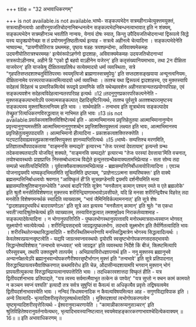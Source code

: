 +++
title = "32 अभावाधिकरणम्"

+++
is not available.is not available.भाष्ये- सङ्कल्पभेदेन सत्रमहीनञ्चेत्युक्त्तमयुक्त्तं, सत्रत्वाहीनत्वयोः आसीरनूयजतिचोदनानिबन्धनत्वेन सङ्कल्पभेदनिबन्धनत्वाभावात् इति न शंक्यम्, सङ्कल्पभेदेन सत्रमहीनञ्च भवतीति नान्वयः, येनायं दोषः स्यात्, किन्तु उपैदियजतिचोदनाभ्यां द्विरूपत्वे सिद्धे यस्य यादृक्प्रयोगेच्छा स तं प्रयोगमनुतिष्ठतीत्यर्थ इत्याह - सत्रत्वे अहीनत्वे चेत्यादिना । सङ्कल्पभेदेनेति भाष्वग्रन्थः, "प्रायणीयोतिरात्रः प्रथममहः, पृष्ठयः षडहः त्रयश्छन्दोमाः, अविवाक्यमेकमहः उदयनीयोतिरात्रश्चरममहः' इत्येवंरूपोऽहर्गणो द्वादशाहः, अविवाक्यमेकमहः उदयजतिचोदनाभ्यां सत्ररूपोऽहीनश्च, अहीने हि "एको द्वौ बहवो वाऽहीनेन यजेरन्' इति कतृसंख्यानियमाभावः, तथा 2न दीक्षिता याजयेरन्' इति याजकेषु दीक्षितत्वप्रतिषेध सत्येवमादयो धर्मा व्यवस्थिताः, सत्रे "गृहपतिसप्तदशाश्चतुर्विातिपरमाः स्वयमृत्विजो ब्राह्मणास्सत्रमुपेयुः' इति सप्तदशसङ्खयाया अन्यूनत्वनियमः, दीक्षितानामेव परस्परयाजकत्वमित्यादयो धर्मा व्यवस्थिाः । ततश्च यथा द्विरूपत्वं द्वादशाहस्य, एव मुक्त्तस्यापि सदेहत्वं विदेहत्वं च प्रामारिकमित्येवं रूपद्वये प्रामाणिके सति यथेच्छावशेन अहीनसत्रान्यतरप्रयोगपरिग्रहः, एवं सङ्कल्पवशेन सदेहत्वविदेहत्वान्यतरपरिग्रह इत्यर्थः ॥12॥तदनुगुणप्रकारपरिकल्पनेनेति - मुक्त्तसङ्कल्पाभावेऽपि परमात्मसङ्कल्पात् देहादिसृष्टिरित्यर्थः, ततश्च पूर्वसूत्रे अतश्शब्दपरामृष्टस्य सङ्कल्पस्य मुक्त्ताश्रितत्वनियम इति भावः । सार्थमाहेति - तन्वभाव इति सूत्रार्थस्य सङ्कल्पादेव तेच्छ्रुत'रित्यधिकरणविरुद्धत्वात् स नाभिमत इति भावः ॥13॥is not available.प्रवर्तकत्वशक्त्तिविशिष्टेत्यर्थ इति - आत्माभिमानस्य प्रवृत्तिहेतुतया आत्माभिमानानुण्येन प्रवृत्त्यानुगुण्यमस्तीति आत्माभिमानानुगुणशब्देन प्रवृत्तिशक्त्तियुक्त्तत्वं लक्ष्यत इति भावः, आत्माभिमानस्य प्रवृत्तिहेतुत्वमुपपादयति । आत्माभिमानो हीत्यादिना - प्रकाशकत्वशक्त्तिरुक्त्तेति । घटपटादिवाह्यवस्तुप्रकाशनशक्त्तियुक्त्ता ज्ञानव्याप्तिरित्यर्थः ॥15॥भाष्ये- सम्पत्तिश्च मरणमिति, प्रतिज्ञातार्थोपपादकताया "वाङ्मनसि सम्पद्यते' इत्यारभ्य "तेजः परस्यां देवतायाम्' इत्यन्तो ग्रन्थः तदेकवाक्यतयाऽपि योजयितुं शक्यते, "वाङ्मनसि सम्पद्यते' इत्यारभ्य "तेजः परस्यां देवत्ताया'मिति वचनात्, तयोश्चावस्थयोः प्राज्ञप्राप्तिः निस्सम्बोधत्वञ्च विद्येते इत्युत्तरग्रन्थैकवाक्यतामभिप्रेत्याह - सता सोम्य तदा सम्पन्नो भवतीत्यदिभिरिति । पूर्ववाक्यैकवाक्यतामभिप्रेत्याह - ब्रह्मसम्पत्तिनिर्बोधत्वयोरित्यादिना । एवञ्च योजनाद्वयमपि भाष्यकृदभिमतमिति सूचितमिति द्रष्टव्यम्, "प्राज्ञेनाऽऽत्मना सम्परिष्वक्त्तः' इति वाक्ये ब्रह्मसम्पत्तिनिर्बाधत्वयोः श्रवणात् "आविष्कृतं ही'ति सूत्रखण्डेनापि द्वयमपि दर्शनीयमिति मत्वा ब्रह्मसम्पत्तिश्रुतिश्चानुसन्धेयेति "अभावं बादरि'रिति सूत्रेण "मनसैतान् कामान् पश्यन् रमते य एते ब्रह्मलोके' इति श्रुतौ मनसेतिविशेषणात् मुक्त्तस्य शरीरेन्द्रियाणामभावोऽवसीयते, यदि हि मनसा शरीरेन्द्रियैश्च विहरेत् तदा मनसेति विशेषणमनर्थकं स्यादिति व्याख्यातम्, "भावं जैमिनिविर्कल्पामननात्' इति सूत्रे शेषः "द्वादशाहवदुभयविधं बादरायणोऽतः' इति सूत्रे अत इत्यस्य "मनसैतान् कामान्' इति श्रुतेः "स एकधा भवती'त्यादिश्रुतेश्चेत्यर्थ इति व्याख्यातम्, तस्याविरुद्धत्वात् तमशमुपेक्ष्य निराकर्तव्याशमाह - सङ्कल्पादेवेत्यादिना । न भोगानुपपत्तिरिति - पुष्कलभोगस्थानुपपत्तावपि मनोरथमात्रसाध्यस्वाप्न भोगवत् सूक्ष्मयोगो भवत्येवेत्यर्थः । शरीरेन्द्रियसद्भावे जाग्रद्वत्पुष्कलभोगः, तदभावे सूक्ष्मभोग इति तैर्वर्णितत्वादिति भावः । शरीरस्थितेरन्यथासिद्धत्वादिति - शरीरस्थितिमन्तरेणापि मनस्सिद्धिमात्रेण भोगस्य सिद्धत्वादित्यर्थः । केवलेश्वरप्रयत्नसृष्टत्वेति - यद्यपि जाग्रत्स्वप्नावस्थयोः द्वयोरपि स्वसृष्टभोगोपकरणसदसद्भावयोः सिद्धान्तेष्यविशेषात् "तन्वभावे सन्ध्यवत्' भावे जाग्रद्वत' इति व्यवस्थया निर्देशे किं बीजं, क्लिष्टमित्यापि परैस्सुवचम्, तथापि उक्त्तदूषणे तात्पर्यम् । अभिप्रायाविरोधज्ञापनार्थ इति - ननु मुक्त्तस्य ब्रह्मानुभवे अन्यानपेक्षत्वेऽपि ब्रह्मानुभवान्योपकरणैरीश्वरसृष्टैर्भागान् मुक्त्तं इति "तन्वभावे' इति सूत्रे प्रतिपादनात् विरुद्धाभिप्रायत्वस्यैवाविष्करणात् कथमविरोध इति चेन्न, औदासीन्यदशायामपि भगवान् मुक्त्तान् भोगं प्रापयतीत्युकत्या विरुद्धाभिप्रायत्वानापपत्तेरिति भावः । तदधिकारवशात्तदा विष्कृतं हीति - यत्र द्वितीयदर्शनाभावः प्रतिपाद्यते, "यत्र त्वस्य सर्वमात्मैवाभूत तत्केन कं पश्येत्' "यत्र सुप्तो न क्चन कामं कामयते न कञ्चन स्वप्नं पश्यति' इत्यादौ तत्र सर्वत्र सुषुप्तिं वा कैवल्यं वा अधिकृत्यैव प्रवृत्तेः तद्विषयत्वमेव द्वितीयदर्शनाभावस्येति भावः । नन्विदं त्रिधामवनादिक न कैवल्यविषयमित्यत आह - सगुणविद्याविपाक इति । अन्ये त्वित्यादि- भृत्यादिशरीरवृत्तेरपुरुषार्थत्वादिति । मुक्त्तिदशायां त्वभोगोपकरणत्वेन सृष्टमृन्यादिशरीरवृत्तेरित्यर्थः - ईश्वरानुमञ्चरणायेति । "कामान्नीकारूप्यनुसञ्चरन्' इति श्रुतिविहितेश्वरानुवर्तनायेत्यथर्ः, भृत्यादिभावस्यानिष्टत्वात् स्वयमेवाहङ्कारकरणाभावश्चेदित्येकवाक्यम् ॥16॥ ॥ इति अभावाधिकरणम् ॥